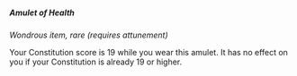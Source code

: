 ##### Amulet of Health
<!-- markdownlint-disable link-image-reference-definitions -->
[_metadata_:item_name]:- "Amulet of Health"
[_metadata_:item_type]:- "Wondrous item"
[_metadata_:item_is_worn]:- "true"
[_metadata_:item_is_worn_body_part]:- "neck"
[_metadata_:item_rarity]:- "rare"
[_metadata_:item_cursed]:- "false"
[_metadata_:modifies_stat]:- "true"
[_metadata_:modified_stat]:- "Constitution"
[_metadata_:modified_stat_formula]:- "min(19,current)"
[_metadata_:requires_attunement]:- "true"
[_metadata_:requires_attunement_by_alignment]:- "any"
[_metadata_:requires_attunement_by_ancestry]:- "any"
[_metadata_:requires_attunement_by_class]:- "any"
[_metadata_:requires_attunement_by_spellcaster]:- "false"
<!-- markdownlint-disable-next-line no-emphasis-as-heading -->
_Wondrous item, rare (requires attunement)_

Your Constitution score is 19 while you wear this amulet.
It has no effect on you if your Constitution is already 19 or higher.
